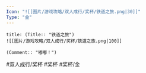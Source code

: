 ```yaml
---
Icon: "![[图片/游戏攻略/双人成行/奖杯/铁道之旅.png|30]]"
Type: "金"
---
```

```ad-common-gold-trophy
title: (Title:: "铁道之旅")
![[图片/游戏攻略/双人成行/奖杯/铁道之旅.png|100]]

(Comment:: "嘟嘟！")
```

#双人成行/奖杯 #奖杯 #奖杯/金
